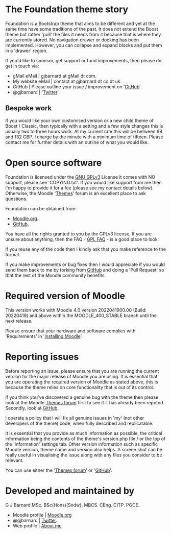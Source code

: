 The Foundation theme story
=================================
Foundation is a Bootstrap theme that aims to be different and yet at the same time have some traditions of the past.
It does not extend the Boost theme but rather 'pull' the files it needs from it because that is where they are currently
stored.  No navigation drawer or docking has been implemented.  However, you can collapse and expand blocks and put them
in a 'drawer' region.

If you'd like to sponsor, get support or fund improvements, then please do get in touch via:

- gMail eMail | gjbarnard at gMail dt com.
- My website eMail | contact at gjbarnard dt co dt uk.
- GitHub | Please outline your issue / improvement on '[GitHub](https://github.com/gjb2048/moodle-theme_foundation/issues)'.
- @gjbarnard | '[Twitter](https://twitter.com/gjbarnard)'.

Bespoke work
------------

If you would like your own customised version or a new child theme of Boost / Classic, then typically with a setting and a few style
changes this is usually two to three hours work.  At my current rate this will be between 88 and 132 GBP.  I charge by the minute with
a minimum time of fifteen.  Please contact me for further details with an outline of what you would like.

Open source software
====================
Foundation is licensed under the [GNU GPLv3](https://www.gnu.org/licenses/gpl-3.0.en.html) License it comes with NO support,
please see 'COPYING.txt'. If you would like support from me then I'm happy to provide it for a fee (please see my contact details
below).  Otherwise, the Moodle '[Themes](https://moodle.org/mod/forum/view.php?id=46)' forum is an excellent place
to ask questions.

Foundation can be obtained from:

* [Moodle.org](https://moodle.org/plugins/view.php?plugin=theme_foundation).
* [GitHub](https://github.com/gjb2048/moodle-theme_foundation/releases).

You have all the rights granted to you by the GPLv3 license.  If you are unsure about anything, then the
FAQ - [GPL FAQ](https://www.gnu.org/licenses/gpl-faq.html) - is a good place to look.

If you reuse any of the code then I kindly ask that you make reference to the format.

If you make improvements or bug fixes then I would appreciate if you would send them back to me by forking from
[GitHub](https://github.com/gjb2048/moodle-theme_foundation) and doing a 'Pull Request' so that the rest of the Moodle community
benefits.

Required version of Moodle
==========================
This version works with Moodle 4.0 version 2022041900.00 (Build: 20220419) and above within the MOODLE_400_STABLE branch until the
next release.

Please ensure that your hardware and software complies with 'Requirements' in '[Installing Moodle](https://docs.moodle.org/400/en/Installing_Moodle)'.

Reporting issues
================
Before reporting an issue, please ensure that you are running the current version for the major release of Moodle you are using.  It
is essential that you are operating the required version of Moodle as stated above, this is because the theme relies on core functionality
that is out of its control.

If you think you've discovered a genuine bug with the theme then please look at the Moodle [Themes forum](https://moodle.org/mod/forum/view.php?id=46) first to see if it
has already been repoted.  Secondly, look at [GitHub](https://github.com/gjb2048/moodle-theme_foundation/issues).

I operate a policy that I will fix all genuine issues in 'my' (not other developers of the theme) code, when fully described and
replicatable.

It is essential that you provide as much information as possible, the critical information being the contents of the theme's
version.php file / or the top of the 'Information' settings tab.  Other version information such as specific Moodle version,
theme name and version also helps.  A screen shot can be really useful in visualising the issue along with any files you
consider to be relevant.

You can use either the '[Themes forum](https://moodle.org/mod/forum/view.php?id=46)' or '[GitHub](https://github.com/gjb2048/moodle-theme_foundation/issues)'.

Developed and maintained by
===========================
G J Barnard MSc. BSc(Hons)(Sndw). MBCS. CEng. CITP. PGCE.

- Moodle profile | [Moodle.org](http://moodle.org/user/profile.php?id=442195)
- @gjbarnard | [Twitter](https://twitter.com/gjbarnard).
- Web profile | [About.me](http://about.me/gjbarnard)
